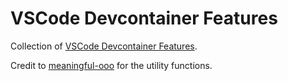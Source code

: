# VSCode Devcontainer Features

Collection of [VSCode Devcontainer Features](https://github.com/devcontainers/features).

Credit to [meaningful-ooo](https://github.com/meaningful-ooo) for the utility functions.